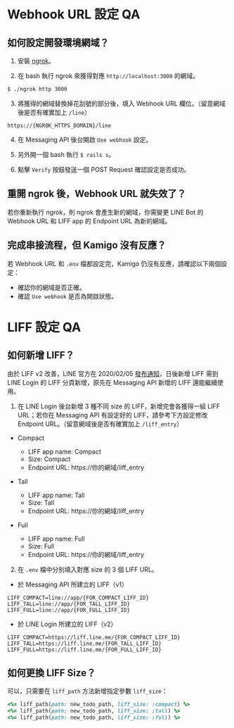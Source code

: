 # Webhook URL 設定 QA
## 如何設定開發環境網域？
1. 安裝 [ngrok](https://dashboard.ngrok.com/get-started)。

2. 在 bash 執行 ngrok 來獲得對應 `http://localhost:3000` 的網域。

```bash
$ ./ngrok http 3000
```

3. 將獲得的網域替換掉花刮號的部分後，填入 Webhook URL 欄位。（留意網域後是否有確實加上 `/line`）

```
https://{NGROK_HTTPS_DOMAIN}/line
```

4. 在 Messaging API 後台開啟 `Use webhook` 設定。

5. 另外開一個 bash 執行 `$ rails s`。

6. 點擊 `Verify` 按鈕發送一個 POST Request 確認設定是否成功。

## 重開 ngrok 後，Webhook URL 就失效了？
若你重新執行 ngrok，則 ngrok 會產生新的網域，你需變更 LINE Bot 的 Webhook URL 和 LIFF app 的 Endpoint URL 為新的網域。

## 完成串接流程，但 Kamigo 沒有反應？
若 Webhook URL 和 `.env` 檔都設定完，Kamigo 仍沒有反應，請確認以下兩個設定：

- 確認你的網域是否正確。
- 確認 `Use webhook` 是否為開啟狀態。

# LIFF 設定 QA
## 如何新增 LIFF？
由於 LIFF v2 改善，LINE 官方在 2020/02/05 [發布通知](https://developers.line.biz/zh-hant/news/2020/02/05/liff-channel-type/)，日後新增 LIFF 需到 LINE Login 的 LIFF 分頁新增，原先在 Messaging API 新增的 LIFF 還能繼續使用。

1. 在 LINE Login 後台新增 3 種不同 size 的 LIFF，新增完會各獲得一組 LIFF URL；若你在 Messaging API 有設定好的 LIFF，請參考下方設定修改 Endpoint URL。（留意網域後是否有確實加上 `/liff_entry`）

- Compact
  * LIFF app name: Compact
  * Size: Compact
  * Endpoint URL: https://你的網域/liff_entry

- Tall
  * LIFF app name: Tall
  * Size: Tall
  * Endpoint URL: https://你的網域/liff_entry

- Full
  * LIFF app name: Full
  * Size: Full
  * Endpoint URL: https://你的網域/liff_entry

2. 在 `.env` 檔中分別填入對應 size 的 3 個 LIFF URL。

- 於 Messaging API 所建立的 LIFF（v1）
```
LIFF_COMPACT=line://app/{FOR_COMPACT_LIFF_ID}
LIFF_TALL=line://app/{FOR_TALL_LIFF_ID}
LIFF_FULL=line://app/{FOR_FULL_LIFF_ID}
```

- 於 LINE Login 所建立的 LIFF（v2）
```
LIFF_COMPACT=https://liff.line.me/{FOR_COMPACT_LIFF_ID}
LIFF_TALL=https://liff.line.me/{FOR_TALL_LIFF_ID}
LIFF_FULL=https://liff.line.me/{FOR_FULL_LIFF_ID}
```

## 如何更換 LIFF Size？
可以，只需要在 `liff_path` 方法新增指定參數 `liff_size`：

```ruby
<%= liff_path(path: new_todo_path, liff_size: :compact) %>
<%= liff_path(path: new_todo_path, liff_size: :tall) %>
<%= liff_path(path: new_todo_path, liff_size: :full) %>
```